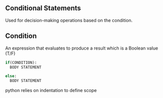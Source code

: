 ## Conditional Statements
Used for decision-making operations based on the condition.

## Condition 
An expression that evaluates to produce a result which is a Boolean value (T/F) 

```python
if(CONDITION):
  BODY STATEMENT

else:
  BODY STATEMENT
```
 python relies on indentation to define scope
 